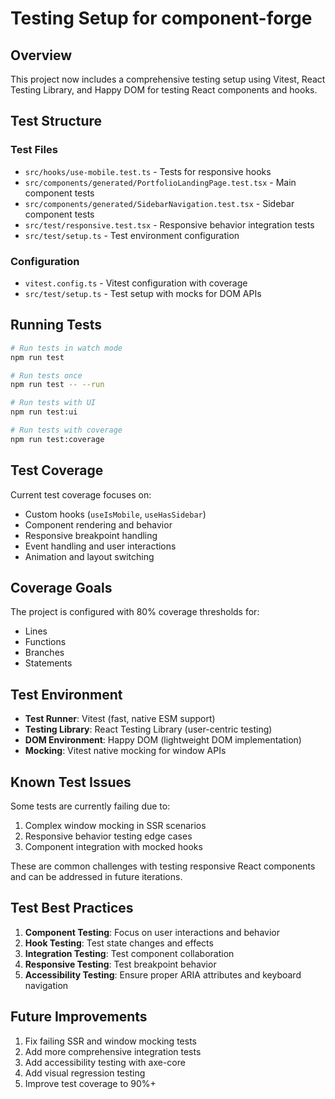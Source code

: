 # Testing Setup for component-forge

## Overview

This project now includes a comprehensive testing setup using Vitest, React Testing Library, and Happy DOM for testing React components and hooks.

## Test Structure

### Test Files

- `src/hooks/use-mobile.test.ts` - Tests for responsive hooks
- `src/components/generated/PortfolioLandingPage.test.tsx` - Main component tests
- `src/components/generated/SidebarNavigation.test.tsx` - Sidebar component tests
- `src/test/responsive.test.tsx` - Responsive behavior integration tests
- `src/test/setup.ts` - Test environment configuration

### Configuration

- `vitest.config.ts` - Vitest configuration with coverage
- `src/test/setup.ts` - Test setup with mocks for DOM APIs

## Running Tests

```bash
# Run tests in watch mode
npm run test

# Run tests once
npm run test -- --run

# Run tests with UI
npm run test:ui

# Run tests with coverage
npm run test:coverage
```

## Test Coverage

Current test coverage focuses on:

- Custom hooks (`useIsMobile`, `useHasSidebar`)
- Component rendering and behavior
- Responsive breakpoint handling
- Event handling and user interactions
- Animation and layout switching

## Coverage Goals

The project is configured with 80% coverage thresholds for:

- Lines
- Functions
- Branches
- Statements

## Test Environment

- **Test Runner**: Vitest (fast, native ESM support)
- **Testing Library**: React Testing Library (user-centric testing)
- **DOM Environment**: Happy DOM (lightweight DOM implementation)
- **Mocking**: Vitest native mocking for window APIs

## Known Test Issues

Some tests are currently failing due to:

1. Complex window mocking in SSR scenarios
2. Responsive behavior testing edge cases
3. Component integration with mocked hooks

These are common challenges with testing responsive React components and can be addressed in future iterations.

## Test Best Practices

1. **Component Testing**: Focus on user interactions and behavior
2. **Hook Testing**: Test state changes and effects
3. **Integration Testing**: Test component collaboration
4. **Responsive Testing**: Test breakpoint behavior
5. **Accessibility Testing**: Ensure proper ARIA attributes and keyboard navigation

## Future Improvements

1. Fix failing SSR and window mocking tests
2. Add more comprehensive integration tests
3. Add accessibility testing with axe-core
4. Add visual regression testing
5. Improve test coverage to 90%+
